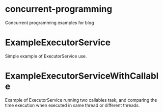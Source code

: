 # concurrent-programming
Concurrent programming examples for blog

# ExampleExecutorService
Simple example of ExecutorService use. 

# ExampleExecutorServiceWithCallable
Example of ExecutorService running two callables task, and comparing the time execution when executed in same thread or different threads.

